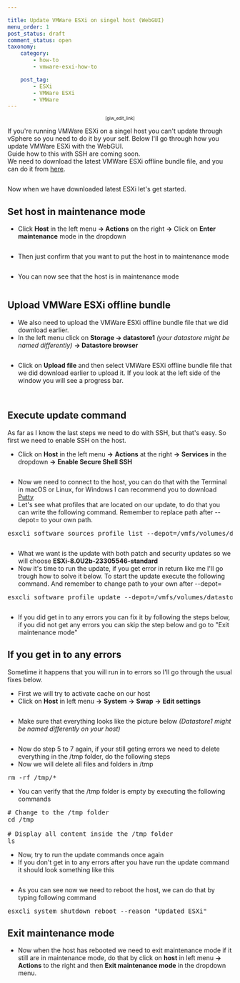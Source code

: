```yaml
---

title: Update VMWare ESXi on singel host (WebGUI)
menu_order: 1
post_status: draft
comment_status: open
taxonomy:
    category:
        - how-to
        - vmware-esxi-how-to

    post_tag:
        - ESXi
        - VMWare ESXi
        - VMWare
---
```



<p style="text-align: center;font-size: 0.7em">[giw_edit_link]</p>

<!-- wp:paragraph {"fontSize":"medium"} -->
<p class="has-medium-font-size">If you're running VMWare ESXi on a singel host you can't update through vSphere so you need to do it by your self. Below I'll go through how you update VMWare ESXi with the WebGUI.<br>
Guide how to this with SSH are coming soon.<br>
We need to download the latest VMWare ESXi offline bundle file, and you can do it from <a href="https://customerconnect.vmware.com/downloads/details?downloadGroup=ESXI80U2B&amp;productId=1345">here</a>.</p>
<!-- /wp:paragraph -->

<!-- wp:image {"lightbox":{"enabled":true},"id":282,"sizeSlug":"medium","linkDestination":"none"} -->
<figure class="wp-block-image size-medium"><img src="https://stolpe.io/wp-content/uploads/2024/03/01_update_esxi-300x83.png" alt="" class="wp-image-282"/></figure>
<!-- /wp:image -->

<!-- wp:paragraph {"fontSize":"medium"} -->
<p class="has-medium-font-size">Now when we have downloaded latest ESXi let's get started.</p>
<!-- /wp:paragraph -->

<!-- wp:heading {"fontSize":"medium"} -->
<h2 class="wp-block-heading has-medium-font-size">Set host in maintenance mode</h2>
<!-- /wp:heading -->

<!-- wp:list {"fontSize":"medium"} -->
<ul class="has-medium-font-size"><!-- wp:list-item {"fontSize":"medium"} -->
<li class="has-medium-font-size">
Click <strong>Host</strong> in the left menu <strong>-&gt; Actions</strong> on the right <strong>-&gt;</strong> Click on <strong>Enter maintenance</strong> mode in the dropdown
</li>
<!-- /wp:list-item --></ul>
<!-- /wp:list -->

<!-- wp:image {"lightbox":{"enabled":true},"id":293,"sizeSlug":"large","linkDestination":"none"} -->
<figure class="wp-block-image size-large"><img src="https://stolpe.io/wp-content/uploads/2024/03/01_update_esxi_webgui-1024x433.png" alt="" class="wp-image-293"/></figure>
<!-- /wp:image -->

<!-- wp:list {"fontSize":"medium"} -->
<ul class="has-medium-font-size"><!-- wp:list-item {"fontSize":"medium"} -->
<li class="has-medium-font-size">
<span style="font-size: revert;">Then just confirm that you want to put the host in to maintenance mode</span>
</li>
<!-- /wp:list-item --></ul>
<!-- /wp:list -->

<!-- wp:image {"lightbox":{"enabled":true},"id":294,"sizeSlug":"medium","linkDestination":"none"} -->
<figure class="wp-block-image size-medium"><img src="https://stolpe.io/wp-content/uploads/2024/03/02_update_esxi_webgui-300x151.png" alt="" class="wp-image-294"/></figure>
<!-- /wp:image -->

<!-- wp:list {"fontSize":"medium"} -->
<ul class="has-medium-font-size"><!-- wp:list-item {"fontSize":"medium"} -->
<li class="has-medium-font-size">
<span style="font-size: revert;">You can now see that the host is in maintenance mode</span>
</li>
<!-- /wp:list-item --></ul>
<!-- /wp:list -->

<!-- wp:image {"lightbox":{"enabled":true},"id":299,"sizeSlug":"large","linkDestination":"none"} -->
<figure class="wp-block-image size-large"><img src="https://stolpe.io/wp-content/uploads/2024/03/03_update_esxi_webgui-1024x316.png" alt="" class="wp-image-299"/></figure>
<!-- /wp:image -->

<!-- wp:heading {"fontSize":"medium"} -->
<h2 class="wp-block-heading has-medium-font-size">Upload <span style="font-size: revert;">VMWare ESXi offline bundle</span></h2>
<!-- /wp:heading -->

<!-- wp:list {"fontSize":"medium"} -->
<ul class="has-medium-font-size"><!-- wp:list-item {"fontSize":"medium"} -->
<li class="has-medium-font-size"><span style="font-size: revert;">We also need to upload the VMWare ESXi offline bundle file that we did download earlier.</span></li>
<!-- /wp:list-item -->

<!-- wp:list-item {"fontSize":"medium"} -->
<li class="has-medium-font-size">In the left menu click on <strong>Storage -&gt; datastore1</strong> <em>(your datastore might be named differently)</em> <strong>-&gt; Datastore browser</strong></li>
<!-- /wp:list-item --></ul>
<!-- /wp:list -->

<!-- wp:image {"lightbox":{"enabled":true},"id":301,"sizeSlug":"medium","linkDestination":"none"} -->
<figure class="wp-block-image size-medium"><img src="https://stolpe.io/wp-content/uploads/2024/03/04_update_esxi_webgui-300x189.png" alt="" class="wp-image-301"/></figure>
<!-- /wp:image -->

<!-- wp:list -->
<ul><!-- wp:list-item {"fontSize":"medium"} -->
<li class="has-medium-font-size"><span style="font-size: revert;">Click on </span><strong style="font-size: revert;">Upload file</strong><span style="font-size: revert;"> and then select VMWare ESXi offline bundle file that we did download earlier to upload it. If you look at the left side of the window you will see a progress bar.</span> </li>
<!-- /wp:list-item --></ul>
<!-- /wp:list -->

<!-- wp:image {"lightbox":{"enabled":true},"id":302,"sizeSlug":"large","linkDestination":"none"} -->
<figure class="wp-block-image size-large"><img src="https://stolpe.io/wp-content/uploads/2024/03/05_update_esxi_webgui-1024x422.png" alt="" class="wp-image-302"/></figure>
<!-- /wp:image -->

<!-- wp:image {"lightbox":{"enabled":true},"id":303,"sizeSlug":"large","linkDestination":"none"} -->
<figure class="wp-block-image size-large"><img src="https://stolpe.io/wp-content/uploads/2024/03/06_update_esxi_webgui-1024x74.png" alt="" class="wp-image-303"/></figure>
<!-- /wp:image -->

<!-- wp:heading {"fontSize":"medium"} -->
<h2 class="wp-block-heading has-medium-font-size">Execute update command</h2>
<!-- /wp:heading -->

<!-- wp:paragraph {"fontSize":"medium"} -->
<p class="has-medium-font-size"><span style="font-size: revert;">As far as I know the last steps we need to do with SSH, but that's easy. So first we need to enable SSH on the host.</span></p>
<!-- /wp:paragraph -->

<!-- wp:list -->
<ul><!-- wp:list-item {"fontSize":"medium"} -->
<li class="has-medium-font-size"><span style="font-size: revert;">Click on </span><strong style="font-size: revert;">Host</strong><span style="font-size: revert;"> in the left menu </span><strong style="font-size: revert;">-&gt;</strong><span style="font-size: revert;"> </span><strong style="font-size: revert;">Actions</strong><span style="font-size: revert;"> at the right </span><strong style="font-size: revert;">-&gt;</strong><span style="font-size: revert;"> </span><strong style="font-size: revert;">Services</strong><span style="font-size: revert;"> in the dropdown </span><strong style="font-size: revert;">-&gt;</strong><span style="font-size: revert;"> </span><strong style="font-size: revert;">Enable Secure Shell SSH</strong></li>
<!-- /wp:list-item --></ul>
<!-- /wp:list -->

<!-- wp:image {"lightbox":{"enabled":true},"id":300,"sizeSlug":"large","linkDestination":"none"} -->
<figure class="wp-block-image size-large"><img src="https://stolpe.io/wp-content/uploads/2024/03/00_update_esxi_webgui-1024x433.png" alt="" class="wp-image-300"/></figure>
<!-- /wp:image -->

<!-- wp:list -->
<ul><!-- wp:list-item {"fontSize":"medium"} -->
<li class="has-medium-font-size"><span style="font-size: revert;">Now we need to connect to the host, you can do that with the Terminal in macOS or Linux, for Windows I can recommend you to download </span><a style="font-size: revert;" href="https://www.chiark.greenend.org.uk/~sgtatham/putty/">Putty</a> </li>
<!-- /wp:list-item -->

<!-- wp:list-item {"fontSize":"medium"} -->
<li class="has-medium-font-size"><span style="font-size: revert;">Let's see what profiles that are located on our update, to do that you can write the following command. Remember to replace path after --depot= to your own path.</span></li>
<!-- /wp:list-item --></ul>
<!-- /wp:list -->

<!-- wp:enlighter/codeblock {"language":"shell"} -->
<pre class="EnlighterJSRAW" data-enlighter-language="shell" data-enlighter-theme="" data-enlighter-highlight="" data-enlighter-linenumbers="" data-enlighter-lineoffset="" data-enlighter-title="" data-enlighter-group="">esxcli software sources profile list --depot=/vmfs/volumes/datastore1/Update/VMware-ESXi-8.0U2b-23305546-depot.zip
</pre>
<!-- /wp:enlighter/codeblock -->

<!-- wp:image {"lightbox":{"enabled":true},"id":304,"sizeSlug":"large","linkDestination":"none"} -->
<figure class="wp-block-image size-large"><img src="https://stolpe.io/wp-content/uploads/2024/03/02_update_esxi-1024x125.png" alt="" class="wp-image-304"/></figure>
<!-- /wp:image -->

<!-- wp:list -->
<ul><!-- wp:list-item {"fontSize":"medium"} -->
<li class="has-medium-font-size"><span style="font-size: revert;">What we want is the update with both patch and security updates so we will choose </span><strong style="font-size: revert;">ESXi-8.0U2b-23305546-standard</strong></li>
<!-- /wp:list-item -->

<!-- wp:list-item {"fontSize":"medium"} -->
<li class="has-medium-font-size"><span style="font-size: revert;">Now it's time to run the update, if you get error in return like me I'll go trough how to solve it below. To start the update execute the following command. And remember to change path to your own after --depot=</span></li>
<!-- /wp:list-item --></ul>
<!-- /wp:list -->

<!-- wp:enlighter/codeblock {"language":"shell"} -->
<pre class="EnlighterJSRAW" data-enlighter-language="shell" data-enlighter-theme="" data-enlighter-highlight="" data-enlighter-linenumbers="" data-enlighter-lineoffset="" data-enlighter-title="" data-enlighter-group="">esxcli software profile update --depot=/vmfs/volumes/datastore1/Update/VMware-ESXi-8.0U2b-23305546-depot.zip --profile=ESXi-8.0U2b-23305546-standard
</pre>
<!-- /wp:enlighter/codeblock -->

<!-- wp:image {"lightbox":{"enabled":true},"id":305,"sizeSlug":"large","linkDestination":"none"} -->
<figure class="wp-block-image size-large"><img src="https://stolpe.io/wp-content/uploads/2024/03/03_update_esxi-1024x89.png" alt="" class="wp-image-305"/></figure>
<!-- /wp:image -->

<!-- wp:list -->
<ul><!-- wp:list-item {"fontSize":"medium"} -->
<li class="has-medium-font-size"><span style="font-size: revert;">If you did get in to any errors you can fix it by </span>following the steps below, if you did not get any errors you can skip the step below and go to "Exit <span style="font-size: revert;">maintenance</span> mode"</li>
<!-- /wp:list-item --></ul>
<!-- /wp:list -->

<!-- wp:heading {"fontSize":"medium"} -->
<h2 class="wp-block-heading has-medium-font-size">If you get in to any errors</h2>
<!-- /wp:heading -->

<!-- wp:paragraph -->
<p>Sometime it happens that you will run in to errors so I'll go through the usual fixes below.</p>
<!-- /wp:paragraph -->

<!-- wp:list -->
<ul><!-- wp:list-item {"fontSize":"medium"} -->
<li class="has-medium-font-size"><span style="font-size: revert;">First we will try to activate cache on our host</span></li>
<!-- /wp:list-item -->

<!-- wp:list-item {"fontSize":"medium"} -->
<li class="has-medium-font-size"><span style="font-size: revert;">Click on </span><strong style="font-size: revert;">Host</strong><span style="font-size: revert;"> in left menu </span><strong style="font-size: revert;">-&gt;</strong><span style="font-size: revert;"> </span><strong style="font-size: revert;">System</strong><span style="font-size: revert;"> </span><strong style="font-size: revert;">-&gt;</strong><span style="font-size: revert;"> </span><strong style="font-size: revert;">Swap</strong><span style="font-size: revert;"> </span><strong style="font-size: revert;">-&gt;</strong><span style="font-size: revert;"> </span><strong style="font-size: revert;">Edit settings</strong> </li>
<!-- /wp:list-item --></ul>
<!-- /wp:list -->

<!-- wp:image {"lightbox":{"enabled":true},"id":312,"sizeSlug":"large","linkDestination":"none"} -->
<figure class="wp-block-image size-large"><img src="https://stolpe.io/wp-content/uploads/2024/03/07_update_esxi_webgui-1024x319.png" alt="" class="wp-image-312"/></figure>
<!-- /wp:image -->

<!-- wp:list -->
<ul><!-- wp:list-item {"fontSize":"medium"} -->
<li class="has-medium-font-size"><span style="font-size: revert;">Make sure that everything looks like the picture below </span><em style="font-size: revert;">(Datastore1 might be named differently on your host)</em> </li>
<!-- /wp:list-item --></ul>
<!-- /wp:list -->

<!-- wp:image {"lightbox":{"enabled":true},"id":313,"sizeSlug":"medium","linkDestination":"none"} -->
<figure class="wp-block-image size-medium"><img src="https://stolpe.io/wp-content/uploads/2024/03/08_update_esxi_webgui-300x174.png" alt="" class="wp-image-313"/></figure>
<!-- /wp:image -->

<!-- wp:list -->
<ul><!-- wp:list-item {"fontSize":"medium"} -->
<li class="has-medium-font-size"><span style="font-size: revert;">Now do step 5 to 7 again, if your still geting errors we need to delete everything in the /tmp folder, do the following steps</span> </li>
<!-- /wp:list-item -->

<!-- wp:list-item {"fontSize":"medium"} -->
<li class="has-medium-font-size"><span style="font-size: revert;">Now we will delete all files and folders in /tmp</span> </li>
<!-- /wp:list-item --></ul>
<!-- /wp:list -->

<!-- wp:enlighter/codeblock {"language":"shell"} -->
<pre class="EnlighterJSRAW" data-enlighter-language="shell" data-enlighter-theme="" data-enlighter-highlight="" data-enlighter-linenumbers="" data-enlighter-lineoffset="" data-enlighter-title="" data-enlighter-group="">rm -rf /tmp/*
</pre>
<!-- /wp:enlighter/codeblock -->

<!-- wp:list -->
<ul><!-- wp:list-item {"fontSize":"medium"} -->
<li class="has-medium-font-size"><span style="font-size: revert;">You can verify that the /tmp folder is empty by executing the following commands</span> </li>
<!-- /wp:list-item --></ul>
<!-- /wp:list -->

<!-- wp:enlighter/codeblock {"language":"shell"} -->
<pre class="EnlighterJSRAW" data-enlighter-language="shell" data-enlighter-theme="" data-enlighter-highlight="" data-enlighter-linenumbers="" data-enlighter-lineoffset="" data-enlighter-title="" data-enlighter-group=""># Change to the /tmp folder
cd /tmp

# Display all content inside the /tmp folder
ls
</pre>
<!-- /wp:enlighter/codeblock -->

<ul class="has-medium-font-size">

<!-- wp:list-item -->
<li>Now, try to run the update commands once again</li>
<!-- /wp:list-item -->

<!-- wp:list-item -->
<li>If you don't get in to any errors after you have run the update command it should look something like this
</li>
<!-- /wp:list-item -->

</ul>

<!-- wp:image {"lightbox":{"enabled":true},"id":311,"sizeSlug":"large","linkDestination":"none"} -->
<figure class="wp-block-image size-large"><img src="https://stolpe.io/wp-content/uploads/2024/03/04_update_esxi-1024x658.png" alt="" class="wp-image-311"/></figure>
<!-- /wp:image -->

<!-- wp:list -->
<ul><!-- wp:list-item {"fontSize":"medium"} -->
<li class="has-medium-font-size"><span style="font-size: revert;">As you can see now we need to reboot the host, we can do that by typing following command</span></li>
<!-- /wp:list-item --></ul>
<!-- /wp:list -->

<!-- wp:enlighter/codeblock {"language":"shell"} -->
<pre class="EnlighterJSRAW" data-enlighter-language="shell" data-enlighter-theme="" data-enlighter-highlight="" data-enlighter-linenumbers="" data-enlighter-lineoffset="" data-enlighter-title="" data-enlighter-group="">esxcli system shutdown reboot --reason "Updated ESXi"
</pre>
<!-- /wp:enlighter/codeblock -->

<!-- wp:heading {"fontSize":"medium"} -->
<h2 class="wp-block-heading has-medium-font-size">Exit maintenance mode</h2>
<!-- /wp:heading -->

<!-- wp:list -->
<ul><!-- wp:list-item {"fontSize":"medium"} -->
<li class="has-medium-font-size"><span style="font-size: revert;">Now when the host has rebooted we need to exit maintenance mode if it still are in maintenance mode, do that by click on </span><strong style="font-size: revert;">host</strong><span style="font-size: revert;"> in left menu </span><strong style="font-size: revert;">-&gt; Actions</strong><span style="font-size: revert;"> to the right and then </span><strong style="font-size: revert;">Exit maintenance mode</strong><span style="font-size: revert;"> in the dropdown menu.</span></li>
<!-- /wp:list-item --></ul>
<!-- /wp:list -->

<!-- wp:image {"lightbox":{"enabled":true},"id":325,"sizeSlug":"large","linkDestination":"none"} -->
<figure class="wp-block-image size-large"><img src="https://stolpe.io/wp-content/uploads/2024/03/09_update_esxi_webgui-1024x385.png" alt="" class="wp-image-325"/></figure>
<!-- /wp:image -->